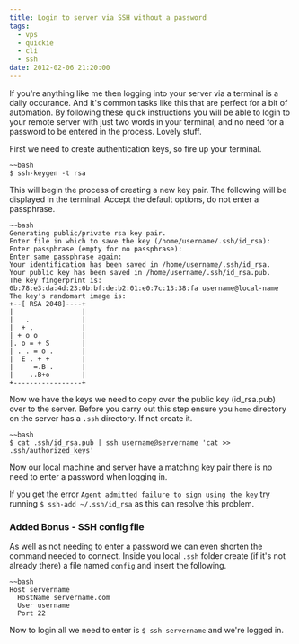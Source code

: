 ```yaml
---
title: Login to server via SSH without a password
tags:
  - vps
  - quickie
  - cli
  - ssh
date: 2012-02-06 21:20:00
---
```


If you're anything like me then logging into your server via a terminal is a daily occurance. And it's common tasks like this that are perfect for a bit of automation. By following these quick instructions you will be able to login to your remote server with just two words in your terminal, and no need for a password to be entered in the process. Lovely stuff.

First we need to create authentication keys, so fire up your terminal.

	~~bash
	$ ssh-keygen -t rsa

This will begin the process of creating a new key pair. The following will be displayed in the terminal. Accept the default options, do not enter a passphrase.

	~~bash
	Generating public/private rsa key pair.
	Enter file in which to save the key (/home/username/.ssh/id_rsa): 
	Enter passphrase (empty for no passphrase): 
	Enter same passphrase again: 
	Your identification has been saved in /home/username/.ssh/id_rsa.
	Your public key has been saved in /home/username/.ssh/id_rsa.pub.
	The key fingerprint is:
	0b:78:e3:da:4d:23:0b:bf:de:b2:01:e0:7c:13:38:fa username@local-name
	The key's randomart image is:
	+--[ RSA 2048]----+
	|                 |
	|   .             |
	|  + .            |
	| + o o           |
	|. o = + S        |
	| . . = o .       |
	|  E . + +        |
	|     =.B .       |
	|    ..B+o        |
	+-----------------+

Now we have the keys we need to copy over the public key (id_rsa.pub) over to the server. Before you carry out this step ensure you `home` directory on the server has a `.ssh` directory. If not create it.

	~~bash
	$ cat .ssh/id_rsa.pub | ssh username@servername 'cat >> .ssh/authorized_keys'

Now our local machine and server have a matching key pair there is no need to enter a password when logging in.

If you get the error `Agent admitted failure to sign using the key` try running `$ ssh-add ~/.ssh/id_rsa` as this can resolve this problem.

### Added Bonus - SSH config file

As well as not needing to enter a password we can even shorten the command needed to connect. Inside you local `.ssh` folder create (if it's not already there) a file named `config` and insert the following.

	~~bash
	Host servername
	  HostName servername.com
	  User username
	  Port 22

Now to login all we need to enter is `$ ssh servername` and we're logged in.


